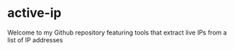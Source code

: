 # active-ip
Welcome to my Github repository featuring tools that extract live IPs from a list of IP addresses
